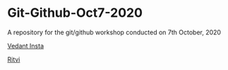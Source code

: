 # Git-Github-Oct7-2020
A repository for the git/github workshop conducted on 7th October, 2020 


[Vedant Insta](www.instagram.com/vedant_1707)

[Ritvi](ww.instagram.com/frenzy.works)
 
